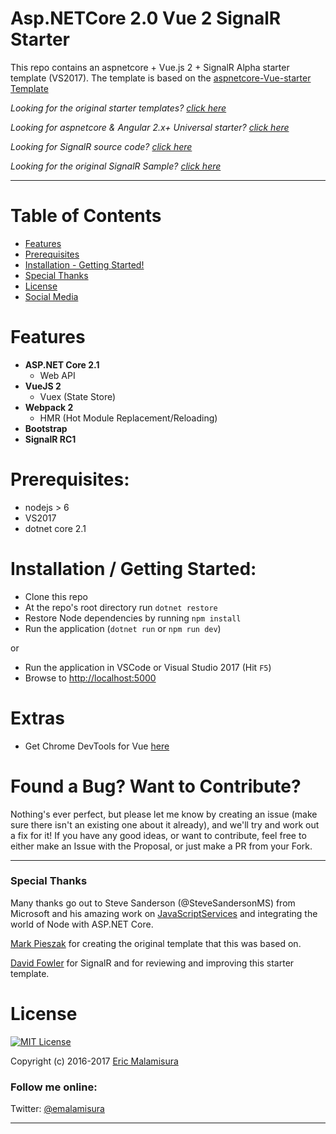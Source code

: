# Asp.NETCore 2.0 Vue 2 SignalR Starter

This repo contains an aspnetcore + Vue.js 2 + SignalR Alpha starter template (VS2017). The template is based
on the [aspnetcore-Vue-starter Template](https://github.com/MarkPieszak/aspnetcore-Vue-starter)

_Looking for the original starter templates? [click here](https://blogs.msdn.microsoft.com/webdev/2017/02/14/building-single-page-applications-on-asp-net-core-with-javascriptservices/)_

_Looking for aspnetcore & Angular 2.x+ Universal starter? [click here](https://github.com/MarkPieszak/aspnetcore-angular2-universal)_

_Looking for SignalR source code? [click here](https://github.com/aspnet/SignalR)_

_Looking for the original SignalR Sample? [click here](https://github.com/davidfowl/SignalRCoreAlphaSample)_
 
---

# Table of Contents

* [Features](#features)
* [Prerequisites](#prerequisites)
* [Installation - Getting Started!](#installation)
* [Special Thanks](#special-thanks)
* [License](#license)
* [Social Media](#follow-me-online)

# Features

- **ASP.NET Core 2.1**
  - Web API
- **VueJS 2**
  - Vuex (State Store)
- **Webpack 2**
  - HMR (Hot Module Replacement/Reloading)
- **Bootstrap**
- **SignalR RC1**


# Prerequisites:
 * nodejs > 6
 * VS2017
 * dotnet core 2.1

# Installation / Getting Started:
 * Clone this repo
 * At the repo's root directory run `dotnet restore`
 * Restore Node dependencies by running `npm install`
 * Run the application (`dotnet run` or `npm run dev`)
 
 or
 
 * Run the application in VSCode or Visual Studio 2017 (Hit `F5`)
 * Browse to [http://localhost:5000](http://localhost:5000)

# Extras

- Get Chrome DevTools for Vue [here](https://chrome.google.com/webstore/detail/vuejs-devtools/nhdogjmejiglipccpnnnanhbledajbpd)

# Found a Bug? Want to Contribute?

Nothing's ever perfect, but please let me know by creating an issue (make sure there isn't an existing one about it already), and we'll try and work out a fix for it! If you have any good ideas, or want to contribute, feel free to either make an Issue with the Proposal, or just make a PR from your Fork.

----

### Special Thanks

Many thanks go out to Steve Sanderson (@SteveSandersonMS) from Microsoft and his amazing work on [JavaScriptServices](https://blogs.msdn.microsoft.com/webdev/2017/02/14/building-single-page-applications-on-asp-net-core-with-javascriptservices/) and integrating the world of Node with ASP.NET Core.

[Mark Pieszak](https://github.com/MarkPieszak) for creating the original template that this was based on.

[David Fowler](https://github.com/davidfowl) for SignalR and for reviewing and improving this starter template.

# License

[![MIT License](https://img.shields.io/badge/license-MIT-blue.svg?style=flat)](/LICENSE) 

Copyright (c) 2016-2017 [Eric Malamisura](https://github.com/elucidsoft)

### Follow me online:

Twitter: [@emalamisura](http://twitter.com/emalamisura)

----

